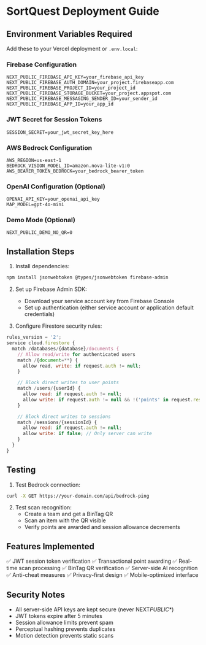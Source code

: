 # SortQuest Deployment Guide

## Environment Variables Required

Add these to your Vercel deployment or `.env.local`:

### Firebase Configuration

```
NEXT_PUBLIC_FIREBASE_API_KEY=your_firebase_api_key
NEXT_PUBLIC_FIREBASE_AUTH_DOMAIN=your_project.firebaseapp.com
NEXT_PUBLIC_FIREBASE_PROJECT_ID=your_project_id
NEXT_PUBLIC_FIREBASE_STORAGE_BUCKET=your_project.appspot.com
NEXT_PUBLIC_FIREBASE_MESSAGING_SENDER_ID=your_sender_id
NEXT_PUBLIC_FIREBASE_APP_ID=your_app_id
```

### JWT Secret for Session Tokens

```
SESSION_SECRET=your_jwt_secret_key_here
```

### AWS Bedrock Configuration

```
AWS_REGION=us-east-1
BEDROCK_VISION_MODEL_ID=amazon.nova-lite-v1:0
AWS_BEARER_TOKEN_BEDROCK=your_bedrock_bearer_token
```

### OpenAI Configuration (Optional)

```
OPENAI_API_KEY=your_openai_api_key
MAP_MODEL=gpt-4o-mini
```

### Demo Mode (Optional)

```
NEXT_PUBLIC_DEMO_NO_QR=0
```

## Installation Steps

1. Install dependencies:

```bash
npm install jsonwebtoken @types/jsonwebtoken firebase-admin
```

2. Set up Firebase Admin SDK:

   - Download your service account key from Firebase Console
   - Set up authentication (either service account or application default credentials)

3. Configure Firestore security rules:

```javascript
rules_version = '2';
service cloud.firestore {
  match /databases/{database}/documents {
    // Allow read/write for authenticated users
    match /{document=**} {
      allow read, write: if request.auth != null;
    }

    // Block direct writes to user points
    match /users/{userId} {
      allow read: if request.auth != null;
      allow write: if request.auth != null && !('points' in request.resource.data);
    }

    // Block direct writes to sessions
    match /sessions/{sessionId} {
      allow read: if request.auth != null;
      allow write: if false; // Only server can write
    }
  }
}
```

## Testing

1. Test Bedrock connection:

```bash
curl -X GET https://your-domain.com/api/bedrock-ping
```

2. Test scan recognition:
   - Create a team and get a BinTag QR
   - Scan an item with the QR visible
   - Verify points are awarded and session allowance decrements

## Features Implemented

✅ JWT session token verification
✅ Transactional point awarding
✅ Real-time scan processing
✅ BinTag QR verification
✅ Server-side AI recognition
✅ Anti-cheat measures
✅ Privacy-first design
✅ Mobile-optimized interface

## Security Notes

- All server-side API keys are kept secure (never NEXT*PUBLIC*\*)
- JWT tokens expire after 5 minutes
- Session allowance limits prevent spam
- Perceptual hashing prevents duplicates
- Motion detection prevents static scans
